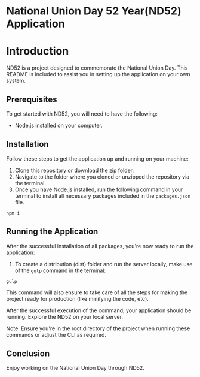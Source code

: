 # National Union Day 52 Year(ND52) Application

# Introduction
ND52 is a project designed to commemorate the National Union Day. This README is included to assist you in setting up the application on your own system.

## Prerequisites
To get started with ND52, you will need to have the following:
- Node.js installed on your computer.

## Installation

Follow these steps to get the application up and running on your machine:

1. Clone this repository or download the zip folder.
2. Navigate to the folder where you cloned or unzipped the repository via the terminal.
3. Once you have Node.js installed, run the following command in your terminal to install all necessary packages included in the `packages.json` file.

```
npm i
```

## Running the Application

After the successful installation of all packages, you're now ready to run the application:

1. To create a distribution (dist) folder and run the server locally, make use of the `gulp` command in the terminal:

```
gulp
```
This command will also ensure to take care of all the steps for making the project ready for production (like minifying the code, etc).

After the successful execution of the command, your application should be running. Explore the ND52 on your local server.

Note: Ensure you're in the root directory of the project when running these commands or adjust the CLI as required. 

## Conclusion
Enjoy working on the National Union Day through ND52.